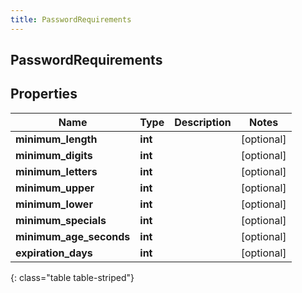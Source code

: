 ```yaml
---
title: PasswordRequirements
---
```

## PasswordRequirements

## Properties

|Name | Type | Description | Notes|
|------------ | ------------- | ------------- | -------------|
| **minimum_length** | **int** |  | [optional] |
| **minimum_digits** | **int** |  | [optional] |
| **minimum_letters** | **int** |  | [optional] |
| **minimum_upper** | **int** |  | [optional] |
| **minimum_lower** | **int** |  | [optional] |
| **minimum_specials** | **int** |  | [optional] |
| **minimum_age_seconds** | **int** |  | [optional] |
| **expiration_days** | **int** |  | [optional] |
{: class="table table-striped"}


